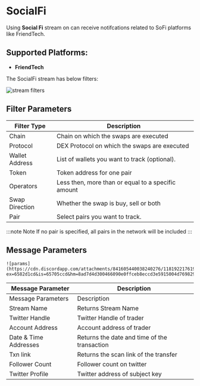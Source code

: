 # SocialFi

Using **Social Fi** stream on can receive notifcations related to SoFi platforms like FriendTech.

## Supported Platforms:

- **FriendTech**

The SocialFi stream has below filters:

![stream filters](https://cdn.discordapp.com/attachments/841605440038240276/1181916576883146853/image.png?ex=6582cc96&is=65705796&hm=d7e0e0c00eaa62ad7a68ef3c233b3f0fb75e89b62cf63c49aaabeea35ac92e89&)

## Filter Parameters

| Filter Type    | Description                                        |
| -------------- | -------------------------------------------------- |
| Chain          | Chain on which the swaps are executed              |
| Protocol       | DEX Protocol on which the swaps are executed       |
| Wallet Address | List of wallets you want to track (optional).      |
| Token          | Token address for one pair                         |
| Operators      | Less then, more than or equal to a specific amount |
| Swap Direction | Whether the swap is buy, sell or both              |
| Pair           | Select pairs you want to track.                    |

:::note Note
If no pair is specified, all pairs in the network will be included
:::

## Message Parameters

    ![params](https://cdn.discordapp.com/attachments/841605440038240276/1181922176190918686/image.png?ex=6582d1cd&is=65705ccd&hm=8ad7d4d300466090e0ffceb8eccd3e5915004d769829fad47794265d53178415&)


| Message Parameter     | Description                                  |
| --------------------- | -------------------------------------------- |
| Message Parameters    | Description                                  |
| Stream Name           | Returns Stream Name                          |
| Twitter Handle        | Twitter Handle of trader                     |
| Account Address       | Account address of trader                    |
| Date & Time Addresses | Returns the date and time of the transaction |
| Txn link              | Returns the scan link of the transfer        |
| Follower Count        | Follower count on twitter                    |
| Twitter Profile       | Twitter address of subject key               |
